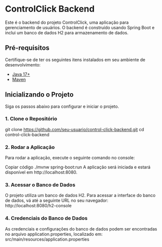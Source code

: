 # ControlClick Backend

Este é o backend do projeto ControlClick, uma aplicação para gerenciamento de usuários. O backend é construído usando Spring Boot e inclui um banco de dados H2 para armazenamento de dados.

## Pré-requisitos

Certifique-se de ter os seguintes itens instalados em seu ambiente de desenvolvimento:

- [Java 17+](https://www.oracle.com/java/technologies/javase-jdk17-downloads.html)
- [Maven](https://maven.apache.org/download.cgi)

## Inicializando o Projeto

Siga os passos abaixo para configurar e iniciar o projeto.

### 1. Clone o Repositório
git clone https://github.com/seu-usuario/control-click-backend.git
cd control-click-backend

### 2. Rodar a Aplicação
Para rodar a aplicação, execute o seguinte comando no console:

Copiar código
./mvnw spring-boot:run
A aplicação será iniciada e estará disponível em http://localhost:8080.

### 3. Acessar o Banco de Dados
O projeto utiliza um banco de dados H2. Para acessar a interface do banco de dados, vá até a seguinte URL no seu navegador:
http://localhost:8080/h2-console

### 4. Credenciais do Banco de Dados
As credenciais e configurações do banco de dados podem ser encontradas no arquivo application.properties, localizado em:
src/main/resources/application.properties

